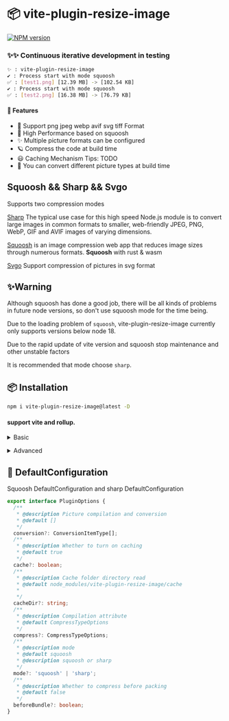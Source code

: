# 📦 vite-plugin-resize-image

[![NPM version](https://img.shields.io/npm/v/vite-plugin-resize-image?color=a1b858&label=)](https://www.npmjs.com/package/vite-plugin-resize-image)

### ✨✨ Continuous iterative development in testing

```bash
✨ : vite-plugin-resize-image
✔ : Process start with mode squoosh
✅ : [test1.png] [12.39 MB] -> [102.54 KB]
✔ : Process start with mode squoosh
✅ : [test2.png] [16.38 MB] -> [76.79 KB]
```

#### 🌈 Features

- 🍰 Support png jpeg webp avif svg tiff Format
- 🦾 High Performance based on squoosh
- ✨ Multiple picture formats can be configured
- 🪐 Compress the code at build time
- 😃 Caching Mechanism Tips: TODO
- 🌈 You can convert different picture types at build time

## Squoosh && Sharp && Svgo

Supports two compression modes

[Sharp](https://github.com/lovell/sharp) The typical use case for this high speed Node.js module is to convert large images in common formats to smaller, web-friendly JPEG, PNG, WebP, GIF and AVIF images of varying dimensions.

[Squoosh](https://github.com/GoogleChromeLabs/squoosh) is an image compression web app that reduces image sizes through numerous formats.
**Squoosh** with rust & wasm

[Svgo](https://github.com/svg/svgo) Support compression of pictures in svg format

## ✨Warning

Although squoosh has done a good job, there will be all kinds of problems in future node versions, so don't use squoosh mode for the time being.

Due to the loading problem of `squoosh`, vite-plugin-resize-image currently only supports versions below node 18.

Due to the rapid update of vite version and squoosh stop maintenance and other unstable factors

It is recommended that mode choose `sharp`.

## 📦 Installation

```bash
npm i vite-plugin-resize-image@latest -D
```

#### support vite and rollup.

<details>
<summary>Basic</summary><br>

```ts
import { defineConfig } from 'vite';
import react from '@vitejs/plugin-react';
import ResizeImage from 'vite-plugin-resize-image/vite';
// https://vitejs.dev/config/
export default defineConfig({
  plugins: [react(), ResizeImage()],
});
```

<br></details>

<details>
<summary>Advanced</summary><br>

```ts
iimport { defineConfig } from 'vite';
import react from '@vitejs/plugin-react';
import ResizeImage from 'vite-plugin-resize-image/vite';
import path from 'path';
// https://vitejs.dev/config/
export default defineConfig({
  plugins: [
    react(),
    ResizeImage({
      // Default mode sharp. support squoosh and sharp
      mode: 'squoosh',
      beforeBundle: true,
      // Default configuration options for compressing different pictures
      compress: {
        jpg: {
          quality: 10,
        },
        jpeg: {
          quality: 10,
        },
        png: {
          quality: 10,
        },
        webp: {
          quality: 10,
        },
      },
      conversion: [
        { from: 'jpeg', to: 'webp' },
        { from: 'png', to: 'webp' },
        { from: 'JPG', to: 'jpeg' },
      ],
    }),
  ],
});

```

<br></details>

## 🌸 DefaultConfiguration

Squoosh DefaultConfiguration and sharp DefaultConfiguration

```typescript
export interface PluginOptions {
  /**
   * @description Picture compilation and conversion
   * @default []
   */
  conversion?: ConversionItemType[];
  /**
   * @description Whether to turn on caching
   * @default true
   */
  cache?: boolean;
  /**
   * @description Cache folder directory read
   * @default node_modules/vite-plugin-resize-image/cache
   *
   */
  cacheDir?: string;
  /**
   * @description Compilation attribute
   * @default CompressTypeOptions
   */
  compress?: CompressTypeOptions;
  /**
   * @description mode
   * @default squoosh
   * @description squoosh or sharp
   */
  mode?: 'squoosh' | 'sharp';
  /**
   * @description Whether to compress before packing
   * @default false
   */
  beforeBundle?: boolean;
}
```
